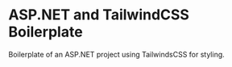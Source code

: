 # ASP.NET and TailwindCSS Boilerplate

Boilerplate of an ASP.NET project using TailwindsCSS for styling.
